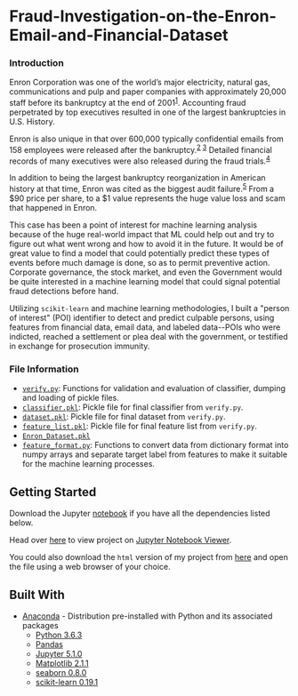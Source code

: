 # Fraud-Investigation-on-the-Enron-Email-and-Financial-Dataset

### Introduction
Enron Corporation was one of the world’s major electricity, natural gas, communications and pulp and paper companies with approximately 20,000 staff before its bankruptcy at the end of 2001<sup>[1](http://en.wikipedia.org/wiki/Enron)</sup>. Accounting fraud perpetrated by top executives resulted in one of the largest bankruptcies in U.S. History.

Enron is also unique in that over 600,000 typically confidential emails from 158 employees were released after the bankruptcy.<sup>[2](http://en.wikipedia.org/wiki/Enron_Corpus) [3](http://www.cs.cmu.edu/~./enron/)</sup> Detailed financial records of many executives were also released during the fraud trials.<sup>[4](http://news.findlaw.com/legalnews/lit/enron/)</sup>

In addition to being the largest bankruptcy reorganization in American history at that time, Enron was cited as the biggest audit failure.<sup>[5](http://en.wikipedia.org/wiki/Enron_scandal)</sup> From a $90 price per share, to a $1 value represents the huge value loss and scam that happened in Enron. 

This case has been a point of interest for machine learning analysis because of the huge real-world impact that ML could help out and try to figure out what went wrong and how to avoid it in the future. It would be of great value to find a model that could potentially predict these types of events before much damage is done, so as to permit preventive action. Corporate governance, the stock market, and even the Government would be quite interested in a machine learning model that could signal potential fraud detections before hand.

Utilizing `scikit-learn` and machine learning methodologies, I built a "person of interest" (POI) identifier to detect and predict culpable persons, using features from financial data, email data, and labeled data--POIs who were indicted, reached a settlement or plea deal with the government, or testified in exchange for prosecution immunity.

### File Information
* [`verify.py`](https://github.com/arjunchndr/Fraud-Investigation-on-the-Enron-Email-and-Financial-Dataset/blob/master/verify.py): Functions for validation and evaluation of classifier, dumping and loading of pickle files.
* [`classifier.pkl`](https://github.com/arjunchndr/Fraud-Investigation-on-the-Enron-Email-and-Financial-Dataset/blob/master/classifier.pkl): Pickle file for final classifier from `verify.py`.
* [`dataset.pkl`](https://github.com/arjunchndr/Fraud-Investigation-on-the-Enron-Email-and-Financial-Dataset/blob/master/dataset.pkl): Pickle file for final dataset from `verify.py`.
* [`feature_list.pkl`](https://github.com/arjunchndr/Fraud-Investigation-on-the-Enron-Email-and-Financial-Dataset/blob/master/feature_list.pkl): Pickle file for final feature list from `verify.py`.
* [`Enron_Dataset.pkl`](https://github.com/arjunchndr/Fraud-Investigation-on-the-Enron-Email-and-Financial-Dataset/blob/master/Enron_Dataset.pkl)
* [`feature_format.py`](https://github.com/arjunchndr/Fraud-Investigation-on-the-Enron-Email-and-Financial-Dataset/blob/master/feature_format.py): Functions to convert data from dictionary format into numpy arrays and separate target label from features to make it suitable for the machine learning processes.

## Getting Started

Download the Jupyter [notebook](https://github.com/arjunchndr/Fraud-Investigation-on-the-Enron-Email-and-Financial-Dataset/blob/master/Fraud%20Investigation%20on%20the%20Enron%20Email%20and%20Financial%20Dataset.ipynb) if you have all the dependencies listed below.

Head over [here](http://nbviewer.jupyter.org/github/arjunchndr/Fraud-Investigation-on-the-Enron-Email-and-Financial-Dataset/blob/master/Fraud%20Investigation%20on%20the%20Enron%20Email%20and%20Financial%20Dataset.ipynb) to view project on [Jupyter Notebook Viewer](http://nbviewer.jupyter.org/).

You could also download the `html` version of my project from [here](https://github.com/arjunchndr/Fraud-Investigation-on-the-Enron-Email-and-Financial-Dataset/blob/master/Fraud%20Investigation%20on%20the%20Enron%20Email%20and%20Financial%20Dataset.html) and open the file using a web browser of your choice.

## Built With

* [Anaconda](https://www.anaconda.com/download/) - Distribution pre-installed with Python and its associated packages
  * [Python 3.6.3](https://www.python.org/downloads/) 
  * [Pandas](http://pandas.pydata.org/pandas-docs/stable/install.html) 
  * [Jupyter 5.1.0](http://jupyter.org/install.html)
  * [Matplotlib 2.1.1](https://matplotlib.org/users/installing.html#installing-an-official-release)
  * [seaborn 0.8.0](https://seaborn.pydata.org/installing.html)
  * [scikit-learn 0.19.1](http://scikit-learn.org/stable/install.html)
